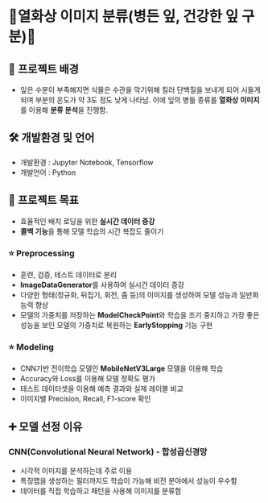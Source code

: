 # 🌿열화상 이미지 분류(병든 잎, 건강한 잎 구분)🌿
## 📌 프로젝트 배경

- 잎은 수분이 부족해지면 식물은 수관을 막기위해 킬러 단백질을 보내게 되어 시들게 되며 부분의  온도가 약 3도 정도 낮게 나타남. 이에 잎의 병듦 종류를 **열화상 이미지**를 이용해 **분류 분석**을 진행함.

## 🛠️ 개발환경 및 언어

- 개발환경 : Jupyter Notebook, Tensorflow
- 개발언어 : Python

## 📌 프로젝트 목표

- 효율적인 배치 로딩을 위한 **실시간 데이터 증강**
- **콜백 기능**을 통해 모델 학습의 시간 복잡도 줄이기

### ⭐ Preprocessing

- 훈련, 검증, 테스트 데이터로 분리
- **ImageDataGenerator**를 사용하여 실시간 데이터 증강
- 다양한 형태(정규화, 뒤집기, 회전, 줌 등)의 이미지를 생성하여 모델 성능과 일반화 능력 향상
- 모델의 가중치를 저장하는 **ModelCheckPoint**와 학습을 조기 중지하고 가장 좋은 성능을 보인 모델의 가중치로 복원하는 **EarlyStopping** 기능 구현

### ⭐ Modeling

- CNN기반 전이학습 모델인 **MobileNetV3Large** 모델을 이용해 학습
- Accuracy와 Loss를 이용해 모델 정확도 평가
- 테스트 데이터셋을 이용해 예측 결과와 실제 레이블 비교
- 이미지별 Precision, Recall, F1-score 확인

## ➕ 모델 선정 이유
### CNN(Convolutional Neural Network) - 합성곱신경망
- 시각적 이미지를 분석하는데 주로 이용
- 특징맵을 생성하는 필터까지도 학습이 가능해 비전 분야에서 성능이 우수함
- 데이터를 직접 학습하고 패턴을 사용해 이미지를 분류함
